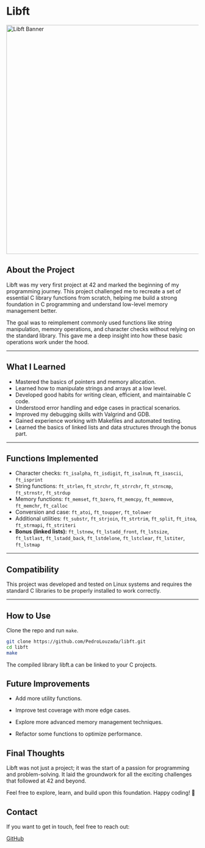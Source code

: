 # Libft

<img src="https://pbs.twimg.com/media/FfrpflDXoAUGJ6y?format=jpg&name=4096x4096" width="600" alt="Libft Banner" />

## About the Project

Libft was my very first project at 42 and marked the beginning of my programming journey. This project challenged me to recreate a set of essential C library functions from scratch, helping me build a strong foundation in C programming and understand low-level memory management better.

The goal was to reimplement commonly used functions like string manipulation, memory operations, and character checks without relying on the standard library. This gave me a deep insight into how these basic operations work under the hood.

---

## What I Learned

- Mastered the basics of pointers and memory allocation.
- Learned how to manipulate strings and arrays at a low level.
- Developed good habits for writing clean, efficient, and maintainable C code.
- Understood error handling and edge cases in practical scenarios.
- Improved my debugging skills with Valgrind and GDB.
- Gained experience working with Makefiles and automated testing.
- Learned the basics of linked lists and data structures through the bonus part.

---

## Functions Implemented

- Character checks: `ft_isalpha`, `ft_isdigit`, `ft_isalnum`, `ft_isascii`, `ft_isprint`
- String functions: `ft_strlen`, `ft_strchr`, `ft_strrchr`, `ft_strncmp`, `ft_strnstr`, `ft_strdup`
- Memory functions: `ft_memset`, `ft_bzero`, `ft_memcpy`, `ft_memmove`, `ft_memchr`, `ft_calloc`
- Conversion and case: `ft_atoi`, `ft_toupper`, `ft_tolower`
- Additional utilities: `ft_substr`, `ft_strjoin`, `ft_strtrim`, `ft_split`, `ft_itoa`, `ft_strmapi`, `ft_striteri`
- **Bonus (linked lists):** `ft_lstnew`, `ft_lstadd_front`, `ft_lstsize`, `ft_lstlast`, `ft_lstadd_back`, `ft_lstdelone`, `ft_lstclear`, `ft_lstiter`, `ft_lstmap`

---

## Compatibility

This project was developed and tested on Linux systems and requires the standard C libraries to be properly installed to work correctly.

---

## How to Use

Clone the repo and run `make`.

```bash
git clone https://github.com/PedroLouzada/libft.git
cd libft
make
```
The compiled library libft.a can be linked to your C projects.
## Future Improvements

- Add more utility functions.

- Improve test coverage with more edge cases.

- Explore more advanced memory management techniques.

- Refactor some functions to optimize performance.

## Final Thoughts

Libft was not just a project; it was the start of a passion for programming and problem-solving. It laid the groundwork for all the exciting challenges that followed at 42 and beyond.

Feel free to explore, learn, and build upon this foundation. Happy coding! 🚀
## Contact

If you want to get in touch, feel free to reach out:

[GitHub](https://github.com/PedroLouzada)

